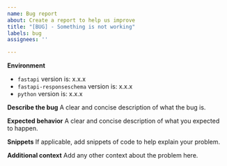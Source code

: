 ```yaml
---
name: Bug report
about: Create a report to help us improve
title: "[BUG] - Something is not working"
labels: bug
assignees: ''

---
```


**Environment**
- `fastapi` version is: x.x.x
- `fastapi-responseschema` version is: x.x.x
- `python` version is: x.x.x

**Describe the bug**
A clear and concise description of what the bug is.

**Expected behavior**
A clear and concise description of what you expected to happen.

**Snippets**
If applicable, add snippets of code to help explain your problem.

**Additional context**
Add any other context about the problem here.
